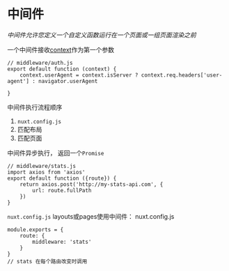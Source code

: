 # 中间件

*中间件允许您定义一个自定义函数运行在一个页面或一组页面渲染之前*

一个中间件接收[context](https://zh.nuxtjs.org/api#上下文对象)作为第一个参数 
```
// middleware/auth.js
export default function (context) {
    context.userAgent = context.isServer ? context.req.headers['user-agent'] : navigator.userAgent

}
```

中间件执行流程顺序
1. `nuxt.config.js`
2. 匹配布局
3. 匹配页面


中间件异步执行， 返回一个`Promise`
```
// middleware/stats.js
import axios from 'axios'
export default function ({route}) {
    return axios.post('http://my-stats-api.com', {
        url: route.fullPath
    })
}
```

`nuxt.config.js` layouts或pages使用中间件：
nuxt.config.js
```
module.exports = {
    route: {
        middleware: 'stats'
    }
}
// stats 在每个路由改变时调用
```
